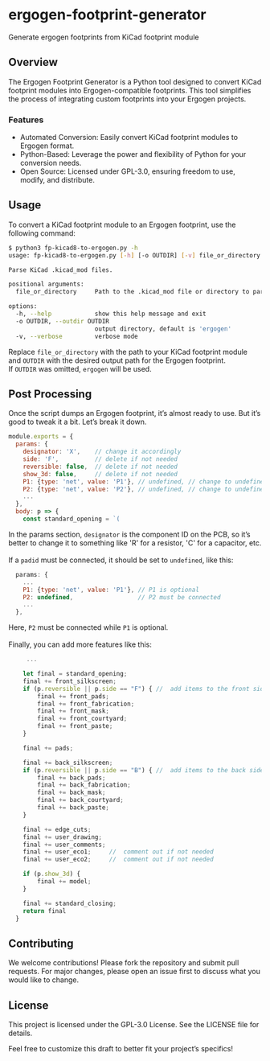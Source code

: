 # ergogen-footprint-generator
Generate ergogen footprints from KiCad footprint module 

## Overview
The Ergogen Footprint Generator is a Python tool designed to convert KiCad footprint modules into Ergogen-compatible footprints. This tool simplifies the process of integrating custom footprints into your Ergogen projects.

### Features
* Automated Conversion: Easily convert KiCad footprint modules to Ergogen format.
* Python-Based: Leverage the power and flexibility of Python for your conversion needs.
* Open Source: Licensed under GPL-3.0, ensuring freedom to use, modify, and distribute.

## Usage
To convert a KiCad footprint module to an Ergogen footprint, use the following command:
```bash
$ python3 fp-kicad8-to-ergogen.py -h
usage: fp-kicad8-to-ergogen.py [-h] [-o OUTDIR] [-v] file_or_directory

Parse KiCad .kicad_mod files.

positional arguments:
  file_or_directory     Path to the .kicad_mod file or directory to parse

options:
  -h, --help            show this help message and exit
  -o OUTDIR, --outdir OUTDIR
                        output directory, default is 'ergogen'
  -v, --verbose         verbose mode
```

Replace `file_or_directory` with the path to your KiCad footprint module and `OUTDIR` with the desired output path for the Ergogen footprint.<br>
If `OUTDIR` was omitted, `ergogen` will be used.

## Post Processing
Once the script dumps an Ergogen footprint, it’s almost ready to use. But it’s good to tweak it a bit. Let’s break it down.
```javascript
module.exports = {
  params: {
    designator: 'X',    // change it accordingly
    side: 'F',          // delete if not needed
    reversible: false,  // delete if not needed
    show_3d: false,     // delete if not needed
    P1: {type: 'net', value: 'P1'}, // undefined, // change to undefined as needed
    P2: {type: 'net', value: 'P2'}, // undefined, // change to undefined as needed
    ...
  },
  body: p => {
    const standard_opening = `(
```
In the params section, `designator` is the component ID on the PCB, so it’s better to change it to something like 'R' for a resistor, 'C' for a capacitor, etc.<br>
<br>
If a `padid` must be connected, it should be set to `undefined`, like this:
```javascript
  params: {
    ...
    P1: {type: 'net', value: 'P1'}, // P1 is optional
    P2: undefined,                  // P2 must be connected
    ...
  },
```
Here, `P2` must be connected while `P1` is optional.<br>
<br>
Finally, you can add more features like this:
```javascript
     ...

    let final = standard_opening;
    final += front_silkscreen;
    if (p.reversible || p.side == "F") { //  add items to the front side of the PCB
        final += front_pads;
        final += front_fabrication;
        final += front_mask;
        final += front_courtyard;
        final += front_paste;
    }

    final += pads;

    final += back_silkscreen;
    if (p.reversible || p.side == "B") { //  add items to the back side of the PCB
        final += back_pads;
        final += back_fabrication;
        final += back_mask;
        final += back_courtyard;
        final += back_paste;
    }

    final += edge_cuts;
    final += user_drawing;
    final += user_comments;
    final += user_eco1;     //  comment out if not needed
    final += user_eco2;     //  comment out if not needed

    if (p.show_3d) {
        final += model;
    }

    final += standard_closing;
    return final
  }
```

## Contributing
We welcome contributions! Please fork the repository and submit pull requests. For major changes, please open an issue first to discuss what you would like to change.

## License
This project is licensed under the GPL-3.0 License. See the LICENSE file for details.

Feel free to customize this draft to better fit your project’s specifics!

